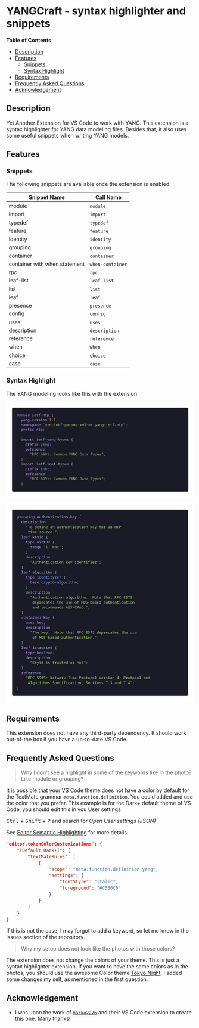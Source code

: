 # YANGCraft - syntax highlighter and snippets  

**Table of Contents**

- [Description](#description)
- [Features](#features)
  - [Snippets](#snippets)
  - [Syntax Highlight](#syntax-highlight)
- [Requirements](#requirements)
- [Frequently Asked Questions](#frequently-asked-questions)
- [Acknowledgement](#acknowledgement)

## Description

Yet Another Extension for VS Code to work with YANG. This extension is a syntax highlighter for YANG data modeling files. Besides that, it also uses some useful snippets when writing YANG models.

## Features

### Snippets

The following snippets are available once the extension is enabled: 

| **Snippet Name**               | **Call Name**       |
|--------------------------------|---------------------|
| module                         | `module`            |
| import                         | `import`            |
| typedef                        | `typedef`           |
| feature                        | `feature`           |
| identity                       | `identity`          |
| grouping                       | `grouping`          |
| container                      | `container`         |
| container with when statement  | `when-container`    |
| rpc                            | `rpc`               |
| leaf-list                      | `leaf-list`         |
| list                           | `list`              |
| leaf                           | `leaf`              |
| presence                       | `presence`          |
| config                         | `config`            |
| uses                           | `uses`              |
| description                    | `description`       |
| reference                      | `reference`         |
| when                           | `when`              |
| choice                         | `choice`            |
| case                           | `case`              |

### Syntax Highlight

The YANG modeling looks like this with the extension

![YANG module section](assets/syntax_highlight_1.png)

![YANG grouping section](assets/syntax_highlight_2.png)

## Requirements

This extension does not have any third-party dependency. It should work out-of-the box if you have a up-to-date VS Code.

## Frequently Asked Questions

> Why I don't see a highlight in some of the keywords like in the photo? Like module or grouping?

It is possible that your VS Code theme does not have a color by default for the TextMate grammar `meta.function.definition`. You could added and use the color that you prefer. This example is for the Dark+ default theme of VS Code, you should edit this in you User settings 

<kbd>Ctrl</kbd> + <kbd>Shift</kbd> + <kbd>P</kbd> and search for *Open User settings (JSON)* 

See [Editor Semantic Highlighting](https://code.visualstudio.com/docs/getstarted/themes#_editor-semantic-highlighting) for more details

```json
"editor.tokenColorCustomizations": {
    "[Default Dark+]": {
        "textMateRules": [
            {
                "scope": "meta.function.definition.yang",
                "settings": {
                    "fontStyle": "italic",
                    "foreground": "#C586C0"
                }
            },
        ]
    }
}
```

If this is not the case, I may forgot to add a keyword, so let me know in the issues section of the repository.

> Why my setup does not look like the photos with those colors?

The extension does not change the colors of your theme. This is just a syntax highlighter extension. If you want to have the same colors as in the photos, you should use the awesome Color theme [Tokyo Night](https://marketplace.visualstudio.com/items?itemName=enkia.tokyo-night). I added some changes my self, as mentioned in the first question.

## Acknowledgement 

- I was upon the work of [`marko2276`](https://github.com/marko2276) and their VS Code extension to create this one. Many thanks! 